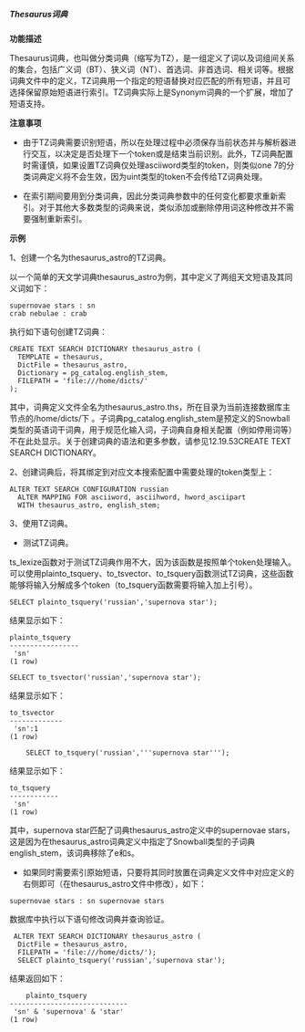 ##### **Thesaurus词典**

**功能描述**

Thesaurus词典，也叫做分类词典（缩写为TZ），是一组定义了词以及词组间关系的集合，包括广义词（BT）、狭义词（NT）、首选词、非首选词、相关词等。根据词典文件中的定义，TZ词典用一个指定的短语替换对应匹配的所有短语，并且可选择保留原始短语进行索引。TZ词典实际上是Synonym词典的一个扩展，增加了短语支持。

**注意事项**

- 由于TZ词典需要识别短语，所以在处理过程中必须保存当前状态并与解析器进行交互，以决定是否处理下一个token或是结束当前识别。此外，TZ词典配置时需谨慎，如果设置TZ词典仅处理asciiword类型的token，则类似one 7的分类词典定义将不会生效，因为uint类型的token不会传给TZ词典处理。

- 在索引期间要用到分类词典，因此分类词典参数中的任何变化都要求重新索引。对于其他大多数类型的词典来说，类似添加或删除停用词这种修改并不需要强制重新索引。

**示例**

1、创建一个名为thesaurus_astro的TZ词典。

以一个简单的天文学词典thesaurus_astro为例，其中定义了两组天文短语及其同义词如下：

```
supernovae stars : sn  
crab nebulae : crab
```

执行如下语句创建TZ词典：

```
CREATE TEXT SEARCH DICTIONARY thesaurus_astro ( 
  TEMPLATE = thesaurus, 
  DictFile = thesaurus_astro, 
  Dictionary = pg_catalog.english_stem, 
  FILEPATH = 'file:///home/dicts/' 
);
```

其中，词典定义文件全名为thesaurus_astro.ths，所在目录为当前连接数据库主节点的/home/dicts/下 。子词典pg_catalog.english_stem是预定义的Snowball类型的英语词干词典，用于规范化输入词，子词典自身相关配置（例如停用词等）不在此处显示。关于创建词典的语法和更多参数，请参见12.19.53CREATE TEXT SEARCH DICTIONARY。

2、创建词典后，将其绑定到对应文本搜索配置中需要处理的token类型上：

```
ALTER TEXT SEARCH CONFIGURATION russian 
  ALTER MAPPING FOR asciiword, asciihword, hword_asciipart 
  WITH thesaurus_astro, english_stem;
```

3、使用TZ词典。

- 测试TZ词典。

ts_lexize函数对于测试TZ词典作用不大，因为该函数是按照单个token处理输入。可以使用plainto_tsquery、to_tsvector、to_tsquery函数测试TZ词典，这些函数能够将输入分解成多个token（to_tsquery函数需要将输入加上引号）。

```
SELECT plainto_tsquery('russian','supernova star'); 
```

结果显示如下： 

```
plainto_tsquery  
----------------- 
 'sn' 
(1 row) 
```

```
SELECT to_tsvector('russian','supernova star'); 
```

 结果显示如下：

```
to_tsvector  
------------- 
 'sn':1 
(1 row) 
```

```
    SELECT to_tsquery('russian','''supernova star'''); 
```

 结果显示如下：

```
to_tsquery  
------------ 
 'sn' 
(1 row) 
```

其中，supernova star匹配了词典thesaurus_astro定义中的supernovae stars，这是因为在thesaurus_astro词典定义中指定了Snowball类型的子词典english_stem，该词典移除了e和s。

- 如果同时需要索引原始短语，只要将其同时放置在词典定义文件中对应定义的右侧即可（在thesaurus_astro文件中修改），如下：

```
supernovae stars : sn supernovae stars  
```

数据库中执行以下语句修改词典并查询验证。

```
 ALTER TEXT SEARCH DICTIONARY thesaurus_astro ( 
  DictFile = thesaurus_astro, 
  FILEPATH = 'file:///home/dicts/'); 
  SELECT plainto_tsquery('russian','supernova star'); 
```

结果返回如下：

```
    plainto_tsquery     
----------------------------- 
 'sn' & 'supernova' & 'star' 
(1 row)
```

#####  